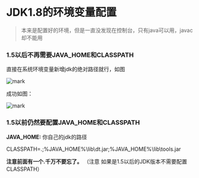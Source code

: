 # JDK1.8的环境变量配置

<!--more-->

> 本来是配置好的环境，但是一直没发现在控制台，只有java可以用，javac却不能用

### 1.5以后不再需要JAVA_HOME和CLASSPATH

直接在系统环境变量新增jdk的绝对路径就行，如图

![mark](https://pic.yqqy.top/blog/20200111/xmPCAwSdtEKH.png?imageMogr2/format/webp/interlace/1)

成功如图：

![mark](https://pic.yqqy.top/blog/20200111/1IX3vtwq39BI.png?imageMogr2/format/webp/interlace/1)

### 1.5以前仍然要配置JAVA_HOME和CLASSPATH

**JAVA_HOME:** 你自己的jdk的路径

CLASSPATH=.;%JAVA_HOME%\lib\dt.jar;%JAVA_HOME%\lib\tools.jar

**注意前面有一个.千万不要忘了。**
（注意 如果是1.5以后的JDK版本不需要配置CLASSPATH）
